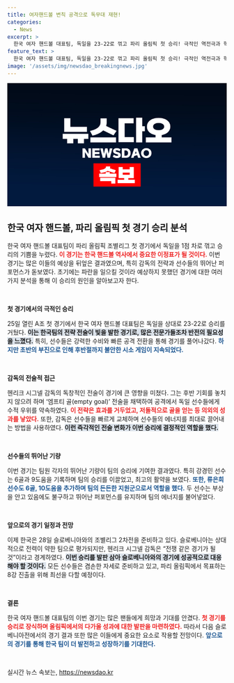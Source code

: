 ```yaml
---
title: 여자핸드볼 변칙 공격으로 독무대 재현!
categories:
  - News
excerpt: >
  한국 여자 핸드볼 대표팀, 독일을 23-22로 꺾고 파리 올림픽 첫 승리! 극적인 역전극과 혁신적인 전술이 결합한 이 경기는 업셋의 전설로 남을 것이다. 28일 슬로베니아와의 두 번째 경기도 기대된다!
feature_text: >
  한국 여자 핸드볼 대표팀, 독일을 23-22로 꺾고 파리 올림픽 첫 승리! 극적인 역전극과 혁신적인 전술이 결합한 이 경기는 업셋의 전설로 남을 것이다. 28일 슬로베니아와의 두 번째 경기도 기대된다!
image: '/assets/img/newsdao_breakingnews.jpg'
---
```


<p><img src="/assets/img/newsdao_breakingnews.jpg" alt="flaretime 속보" /></p>

<h2 data-ke-size="size26">한국 여자 핸드볼, 파리 올림픽 첫 경기 승리 분석</h2>

<p data-ke-size="size16">한국 여자 핸드볼 대표팀이 파리 올림픽 조별리그 첫 경기에서 독일을 1점 차로 꺾고 승리의 기쁨을 누렸다. <b><span style="color: #ee2323;">이 경기는 한국 핸드볼 역사에서 중요한 이정표가 될 것이다.</span></b> 이번 경기는 많은 이들의 예상을 뒤엎은 결과였으며, 특히 감독의 전략과 선수들의 뛰어난 퍼포먼스가 돋보였다. 초기에는 파란을 일으킬 것이라 예상하지 못했던 경기에 대한 여러 가지 분석을 통해 이 승리의 원인을 알아보고자 한다.</p>

<p data-ke-size="size16">&nbsp;</p>

<p><b>첫 경기에서의 극적인 승리</b></p>

<p data-ke-size="size16">25일 열린 A조 첫 경기에서 한국 여자 핸드볼 대표팀은 독일을 상대로 23-22로 승리를 거뒀다. <b><span style="background-color: #21538527;">이는 한국팀의 전략 전술이 빛을 발한 경기로, 많은 전문가들조차 반전의 필요성을 느꼈다.</span></b> 특히, 선수들은 강력한 수비와 빠른 공격 전환을 통해 경기를 풀어나갔다. <b><span style="color: #1a5490;">하지만 초반의 부진으로 인해 후반절까지 불안한 시소 게임이 지속되었다.</span></b></p>

<p data-ke-size="size16">&nbsp;</p>

<p><b>감독의 전술적 접근</b></p>

<p data-ke-size="size16">헨리크 시그넬 감독의 독창적인 전술이 경기에 큰 영향을 미쳤다. 그는 후반 기회를 놓치지 않으려 하며 ‘엠프티 골(empty goal)’ 전술을 채택하여 공격에서 독일 선수들에게 수적 우위를 약속하였다. <b><span style="color: #ee2323;">이 전략은 효과를 거두었고, 저돌적으로 골을 얻는 등 의외의 성과를 낳았다.</span></b> 또한, 감독은 선수들을 빠르게 교체하며 선수들의 에너지를 최대로 끌어내는 방법을 사용하였다. <b><span style="background-color: #21538527;">이런 즉각적인 전술 변화가 이번 승리에 결정적인 역할을 했다.</span></b></p>

<p data-ke-size="size16">&nbsp;</p>

<p><b>선수들의 뛰어난 기량</b></p>

<p data-ke-size="size16">이번 경기는 팀원 각자의 뛰어난 기량이 팀의 승리에 기여한 결과였다. 특히 강경민 선수는 6골과 9도움을 기록하며 팀의 승리를 이끌었고, 최고의 활약을 보였다. <b><span style="color: #1a5490;">또한, 류은희 선수도 6골, 10도움을 추가하며 팀의 든든한 지원군으로서 역할을 했다.</span></b> 두 선수는 부상을 안고 있음에도 불구하고 뛰어난 퍼포먼스를 유지하며 팀의 에너지를 불어넣었다.</p>

<p data-ke-size="size16">&nbsp;</p>

<p><b>앞으로의 경기 일정과 전망</b></p>

<p data-ke-size="size16">이제 한국은 28일 슬로베니아와의 조별리그 2차전을 준비하고 있다. 슬로베니아는 상대적으로 전력이 약한 팀으로 평가되지만, 헨리크 시그넬 감독은 “전쟁 같은 경기가 될 것”이라고 경계하였다. <b><span style="background-color: #21538527;">이번 승리를 발판 삼아 슬로베니아와의 경기에 성공적으로 대응해야 할 것이다.</span></b> 모든 선수들은 겸손한 자세로 준비하고 있고, 파리 올림픽에서 목표하는 8강 진출을 위해 최선을 다할 예정이다.</p>

<p data-ke-size="size16">&nbsp;</p>

<p><b>결론</b></p>

<p data-ke-size="size16">한국 여자 핸드볼 대표팀의 이번 경기는 많은 팬들에게 희망과 기대를 안겼다. <b><span style="color: #ee2323;">첫 경기를 승리로 장식하며 올림픽에서의 다가올 성과에 대한 발판을 마련하였다.</span></b> 따라서 다음 슬로베니아전에서의 경기 결과 또한 많은 이들에게 중요한 요소로 작용할 전망이다. <b><span style="color: #1a5490;">앞으로의 경기를 통해 한국 팀이 더 발전하고 성장하기를 기대한다.</span></b></p>

<p data-ke-size="size16">&nbsp;</p>
실시간 뉴스 속보는, <a href="https://newsdao.kr" rel="dofollow">https://newsdao.kr</a>


